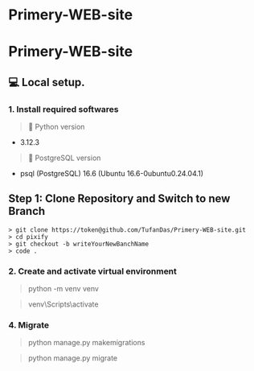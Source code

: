 # Primery-WEB-site

# Primery-WEB-site

## 💻 Local setup.

### 1. Install required softwares
> 🐍 Python version
- 3.12.3

> 📂 PostgreSQL version
- psql (PostgreSQL) 16.6 (Ubuntu 16.6-0ubuntu0.24.04.1)

## Step 1: Clone Repository and Switch to new Branch

    > git clone https://token@github.com/TufanDas/Primery-WEB-site.git
    > cd pixify
    > git checkout -b writeYourNewBanchName
    > code .

### 2. Create and activate virtual environment
> python -m venv venv

> venv\Scripts\activate

### 4. Migrate
> python manage.py makemigrations

> python manage.py migrate
